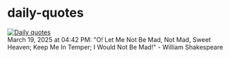 # daily-quotes
[![Daily quotes](https://github.com/ceepu8/daily-quotes/actions/workflows/daily-quote.yml/badge.svg)](https://github.com/ceepu8/daily-quotes/actions/workflows/daily-quote.yml)<br/>
March 19, 2025 at 04:42 PM: "O! Let Me Not Be Mad, Not Mad, Sweet Heaven; Keep Me In Temper; I Would Not Be Mad!" - William Shakespeare
